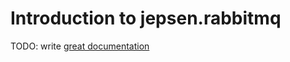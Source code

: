 # Introduction to jepsen.rabbitmq

TODO: write [great documentation](http://jacobian.org/writing/what-to-write/)
